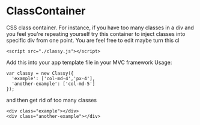 # ClassContainer

CSS class container. For instance, if you have too many classes in a div and you feel you're repeating yourself try this container to inject classes into specific div from one point.
You are feel free to edit maybe turn this cl
```
<script src="./classy.js"></script>
```

Add this into your app template file in your MVC framework
Usage:
```
var classy = new Classy({
  'example': ['col-md-4','px-4'],
  'another-example': ['col-md-5']
});
```
and then get rid of too many classes
```
<div class="example"></div>
<div class="another-example"></div>
```
